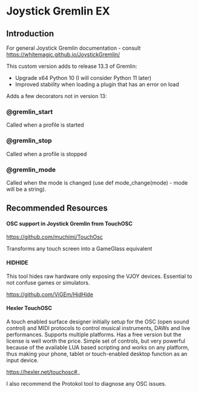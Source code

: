Joystick Gremlin EX
================

Introduction
------------

For general Joystick Gremlin documentation - consult https://whitemagic.github.io/JoystickGremlin/

This custom version adds to release 13.3 of Gremlin:

- Upgrade x64 Python 10 (I will consider Python 11 later)
- Improved stability when loading a plugin that has an error on load


Adds a few decorators not in version 13:

### @gremlin_start

Called when a profile is started

### @gremlin_stop

Called when a profile is stopped

### @gremlin_mode

Called when the mode is changed (use def mode_change(mode) - mode will be a string).


## Recommended Resources

#### OSC support in Joystick Gremlin from TouchOSC

https://github.com/muchimi/TouchOsc

Transforms any touch screen into a GameGlass equivalent


#### HIDHIDE

This tool hides raw hardware only exposing the VJOY devices.  Essential to not confuse games or simulators.

https://github.com/ViGEm/HidHide

#### Hexler TouchOSC


A touch enabled surface designer initially setup for the OSC (open sound control) and MIDI protocols to control musical instruments, DAWs and live performances.  Supports multiple platforms.  Has a free version but the license is well worth the price.  Simple set of controls, but very powerful because of the available LUA based scripting and works on any platform, thus making your phone, tablet or touch-enabled desktop function as an input device.

https://hexler.net/touchosc#_

I also recommend the Protokol tool to diagnose any OSC issues.